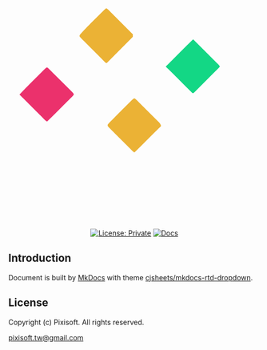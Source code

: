 <p align="center">
  <img src="./etc/logo.svg" />
  <p align="center">
  <a href="#"><img alt="License: Private" src="https://img.shields.io/badge/License-Private-green.svg"/></a>
  <a href="https://github.com/Pixisoft/Documents/actions/workflows/docs.yml"><img alt="Docs" src="https://github.com/Pixisoft/Documents/actions/workflows/docs.yml/badge.svg"/></a>
  </p>
</p>

## Introduction

Document is built by [MkDocs](https://github.com/mkdocs/mkdocs/) with theme
[cjsheets/mkdocs-rtd-dropdown](https://github.com/cjsheets/mkdocs-rtd-dropdown).

## License

Copyright (c) Pixisoft. All rights reserved.

pixisoft.tw@gmail.com
